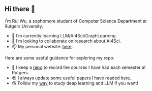 ## Hi there 👋

I'm Rui Wu, a sophomore student of Computer Science Department at Rutgers University.

- 🌱 I’m currently learning LLM/AI4Sci/GraphLearning.
- 👯 I’m looking to collaborate on research about AI4Sci.
- 📫 My personal website: [here](https://iamb3st.github.io/).



Here are some useful guidance for exploring my repo:

- 🥰 I keep a [repo](https://github.com/IamB3ST/MyCourses) to record the courses I have had each semester at Rutgers.
- 😍 I always update some useful papers I have readed [here](https://github.com/IamB3ST/PaperReading).
- 😘 Follow my [way](https://github.com/IamB3ST/LearningDL) to study deep learning and LLM if you want!

